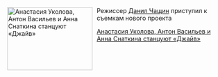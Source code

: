 <!--2025-08-04 11:45:14-->
<div class="yb">
  <div class="rss kino_kino"><a href="https://www.kino-teatr.ru/kino/news/y2025/8-4/38544/" title="Анастасия Уколова, Антон Васильев и Анна Снаткина станцуют «Джайв»"><img src="https://www.kino-teatr.ru/news/4/4/38544/poster.jpg" width="196" height="147" align="left" hspace="5" style="margin: 0px 10px 0px 5px" alt="Анастасия Уколова, Антон Васильев и Анна Снаткина станцуют «Джайв»"/></a>Режиссер <a href=https://www.kino-teatr.ru/kino/director/ros/720848/bio/ target=_blank>Данил Чащин</a> приступил к съемкам нового проекта <p class="titl"><a href="https://www.kino-teatr.ru/kino/news/y2025/8-4/38544/">Анастасия Уколова, Антон Васильев и Анна Снаткина станцуют «Джайв»</a></p></div>
</div>
